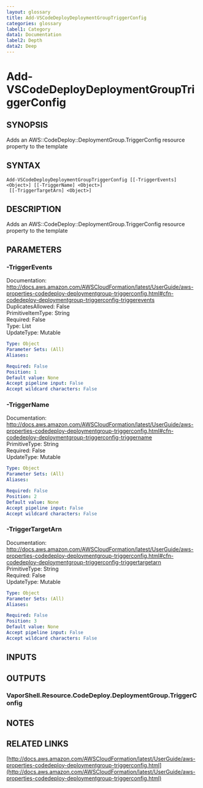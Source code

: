 ```yaml
---
layout: glossary
title: Add-VSCodeDeployDeploymentGroupTriggerConfig
categories: glossary
label1: Category
data1: Documentation
label2: Depth
data2: Deep
---
```


# Add-VSCodeDeployDeploymentGroupTriggerConfig

## SYNOPSIS
Adds an AWS::CodeDeploy::DeploymentGroup.TriggerConfig resource property to the template

## SYNTAX

```
Add-VSCodeDeployDeploymentGroupTriggerConfig [[-TriggerEvents] <Object>] [[-TriggerName] <Object>]
 [[-TriggerTargetArn] <Object>]
```

## DESCRIPTION
Adds an AWS::CodeDeploy::DeploymentGroup.TriggerConfig resource property to the template

## PARAMETERS

### -TriggerEvents
Documentation: http://docs.aws.amazon.com/AWSCloudFormation/latest/UserGuide/aws-properties-codedeploy-deploymentgroup-triggerconfig.html#cfn-codedeploy-deploymentgroup-triggerconfig-triggerevents    
DuplicatesAllowed: False    
PrimitiveItemType: String    
Required: False    
Type: List    
UpdateType: Mutable

```yaml
Type: Object
Parameter Sets: (All)
Aliases: 

Required: False
Position: 1
Default value: None
Accept pipeline input: False
Accept wildcard characters: False
```

### -TriggerName
Documentation: http://docs.aws.amazon.com/AWSCloudFormation/latest/UserGuide/aws-properties-codedeploy-deploymentgroup-triggerconfig.html#cfn-codedeploy-deploymentgroup-triggerconfig-triggername    
PrimitiveType: String    
Required: False    
UpdateType: Mutable

```yaml
Type: Object
Parameter Sets: (All)
Aliases: 

Required: False
Position: 2
Default value: None
Accept pipeline input: False
Accept wildcard characters: False
```

### -TriggerTargetArn
Documentation: http://docs.aws.amazon.com/AWSCloudFormation/latest/UserGuide/aws-properties-codedeploy-deploymentgroup-triggerconfig.html#cfn-codedeploy-deploymentgroup-triggerconfig-triggertargetarn    
PrimitiveType: String    
Required: False    
UpdateType: Mutable

```yaml
Type: Object
Parameter Sets: (All)
Aliases: 

Required: False
Position: 3
Default value: None
Accept pipeline input: False
Accept wildcard characters: False
```

## INPUTS

## OUTPUTS

### VaporShell.Resource.CodeDeploy.DeploymentGroup.TriggerConfig

## NOTES

## RELATED LINKS

[http://docs.aws.amazon.com/AWSCloudFormation/latest/UserGuide/aws-properties-codedeploy-deploymentgroup-triggerconfig.html](http://docs.aws.amazon.com/AWSCloudFormation/latest/UserGuide/aws-properties-codedeploy-deploymentgroup-triggerconfig.html)

